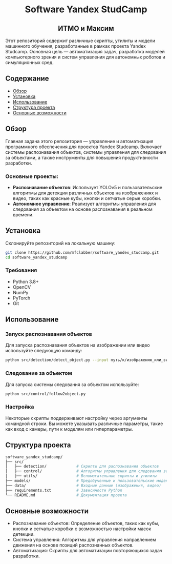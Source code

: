 <!-- # Software Yandex Studcamp -->

<h1 align="center">Software Yandex StudСamp</h1>

<h2 align="center">ИТМО и Максим</h2>

Этот репозиторий содержит различные скрипты, утилиты и модели машинного обучения, разработанные в рамках проекта Yandex Studcamp. Основная цель — автоматизация задач, разработка моделей компьютерного зрения и систем управления для автономных роботов и симуляционных сред.

## Содержание
- [Обзор](#обзор)
- [Установка](#установка)
- [Использование](#использование)
- [Структура проекта](#структура-проекта)
- [Основные возможности](#основные-возможности)

## Обзор

Главная задача этого репозитория — управление и автоматизация программного обеспечения для проектов Yandex Studcamp. Включает системы распознавания объектов, системы управления для следования за объектами, а также инструменты для повышения продуктивности разработки.

### Основные проекты:
- **Распознавание объектов**: Использует YOLOv5 и пользовательские алгоритмы для детекции различных объектов на изображениях и видео, таких как красные кубы, кнопки и сетчатые серые коробки.
- **Автономное управление**: Реализует алгоритмы управления для следования за объектом на основе распознавания в реальном времени.

## Установка

Склонируйте репозиторий на локальную машину:

```bash
git clone https://github.com/mfclabber/software_yandex_studcamp.git
cd software_yandex_studcamp
```
### Требования
- Python 3.8+
- OpenCV
- NumPy
- PyTorch
- Git

<!-- Вы можете установить необходимые Python пакеты через requirements.txt:

pip install -r requirements.txt -->

## Использование

### Запуск распознавания объектов

Для запуска распознавания объектов на изображении или видео используйте следующую команду:

```bash
python src/detection/detect_object.py --input путь/к/изображению_или_видео --model путь/к/модели
```

### Следование за объектом

Для запуска системы следования за объектом используйте:
```bash
python src/control/follow2object.py
```
### Настройка

Некоторые скрипты поддерживают настройку через аргументы командной строки. Вы можете указывать различные параметры, такие как вход с камеры, пути к моделям или гиперпараметры.

## Структура проекта
```bash
software_yandex_studcamp/
├── src/
│   ├── detection/             # Скрипты для распознавания объектов
│   ├── control/               # Алгоритмы управления для следования за объектами
│   ├── utils/                 # Вспомогательные скрипты и утилиты
├── models/                    # Предобученные и пользовательские модели
├── data/                      # Входные данные (изображения, видео)
├── requirements.txt           # Зависимости Python
└── README.md                  # Документация проекта
```
## Основные возможности

- Распознавание объектов: Определение объектов, таких как кубы, кнопки и сетчатые коробки с возможностью настройки масок детекции.
- Система управления: Алгоритмы для управления направлением движения на основе позиций распознанных объектов.
- Автоматизация: Скрипты для автоматизации повторяющихся задач разработки.